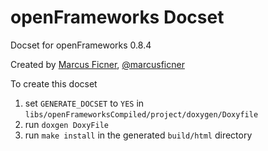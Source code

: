 openFrameworks Docset
=======================

Docset for openFrameworks 0.8.4 

Created by [Marcus Ficner](https://github.com/mficner), [@marcusficner](https://twitter.com/marcusficner)

To create this docset 

1. set `GENERATE_DOCSET` to `YES` in `libs/openFrameworksCompiled/project/doxygen/Doxyfile`
2. run `doxgen DoxyFile`
3. run `make install` in the generated `build/html` directory